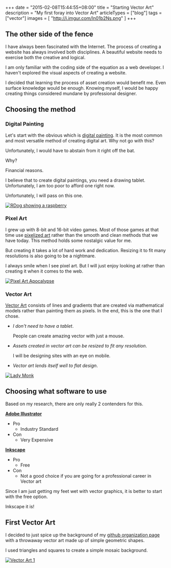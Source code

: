 +++
date = "2015-02-08T15:44:55+08:00"
title = "Starting Vector Art"
description = "My first foray into Vector Art"
articleTypes = ["blog"]
tags = ["vector"]
images = [
    "http://i.imgur.com/ln01b2Ns.png"
]
+++

## The other side of the fence

I have always been fascinated with the Internet. The process of creating a website has always involved both disciplines. A beautiful website needs to exercise both the creative and logical.

I am only familiar with the coding side of the equation as a web developer. I haven't explored the visual aspects of creating a website. 

I decided that learning the process of asset creation would benefit me. Even surface knowledge would be enough. Knowing myself, I would be happy creating things considered mundane by professional designer. 

## Choosing the method

### Digital Painting

Let's start with the obvious which is [digital painting](http://en.wikipedia.org/wiki/Digital_painting). It is the most common and most versatile method of creating digital art. Why not go with this?

Unfortunately, I would have to abstain from it right off the bat.

Why? 

Financial reasons.

I believe that to create digital paintings, you need a drawing tablet. Unfortunately, I am too poor to afford one right now.

Unfortunately, I will pass on this one.

<a href="http://i.imgur.com/Z8xkYpCl.jpg"><img src="http://i.imgur.com/Z8xkYpCm.jpg" alt="RDog showing a raspberry"></a>

### Pixel Art

I grew up with 8-bit and 16-bit video games. Most of those games at that time use [pixelized art](http://en.wikipedia.org/wiki/Pixel_art) rather than the smooth and clean methods that we have today. This method holds some nostalgic value for me.

But creating it takes a lot of hard work and dedication. Resizing it to fit many resolutions is also going to be a nightmare. 

I always smile when I see pixel art. But I will just enjoy looking at rather than creating it when it comes to the web.

<a href="http://i.imgur.com/Zip2xaxh.jpg"><img src="http://i.imgur.com/Zip2xaxl.jpg" alt="Pixel Art Apocalypse"></a>

### Vector Art

[Vector Art](http://en.wikipedia.org/wiki/Vector_graphics) consists of lines and gradients that are created via mathematical models rather than painting them as pixels. In the end, this is the one that I chose.

- *I don't need to have a tablet*. 

    People can create amazing vector with just a mouse.

- *Assets created in vector art can be resized to fit any resolution*.

    I will be designing sites with an eye on mobile.

- *Vector art lends itself well to flat design*. 

<a href="http://i.imgur.com/qS3sWz0h.jpg"><img src="http://i.imgur.com/qS3sWz0m.jpg" alt="Lady Monk"/></a>

## Choosing what software to use

Based on my research, there are only really 2 contenders for this.

[**Adobe Illustrator**](http://www.adobe.com/products/illustrator.html)

- Pro
    - Industry Standard
- Con
    - Very Expensive

[**Inkscape**](https://inkscape.org/en/)

- Pro
    - Free
- Con
    - Not a good choice if you are going for a professional career in Vector art

Since I am just getting my feet wet with vector graphics, it is better to start with the free option.

Inkscape it is!

## First Vector Art

I decided to just spice up the background of my [github organization page](http://arvinsim.github.io) with a throwaway vector art made up of simple geometric shapes.

I used triangles and squares to create a simple mosaic background.

<a href="http://i.imgur.com/ln01b2Nh.png"><img itemprop="image" src="http://i.imgur.com/ln01b2Nm.png" alt="Vector Art 1"></a>

